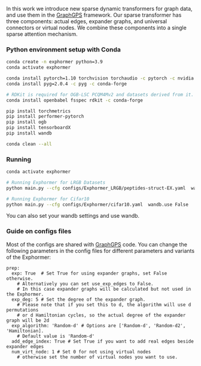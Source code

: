 
In this work we introduce new sparse dynamic transformers for graph data, and use them in the [GraphGPS](https://github.com/rampasek/GraphGPS) framework. Our sparse transformer has three components: actual edges, expander graphs, and universal connectors or virtual nodes. We combine these components into a single sparse attention mechanism.


### Python environment setup with Conda

```bash
conda create -n exphormer python=3.9
conda activate exphormer

conda install pytorch=1.10 torchvision torchaudio -c pytorch -c nvidia
conda install pyg=2.0.4 -c pyg -c conda-forge

# RDKit is required for OGB-LSC PCQM4Mv2 and datasets derived from it.  
conda install openbabel fsspec rdkit -c conda-forge

pip install torchmetrics
pip install performer-pytorch
pip install ogb
pip install tensorboardX
pip install wandb

conda clean --all
```


### Running 
```bash
conda activate exphormer

# Running Exphormer for LRGB Datasets
python main.py --cfg configs/Exphormer_LRGB/peptides-struct-EX.yaml  wandb.use False

# Running Exphormer for Cifar10
python main.py --cfg configs/Exphormer/cifar10.yaml  wandb.use False
```
You can also set your wandb settings and use wandb.

### Guide on configs files

Most of the configs are shared with [GraphGPS](https://github.com/rampasek/GraphGPS) code. You can change the following parameters in the config files for different parameters and variants of the Exphormer:
```
prep:
  exp: True  # Set True for using expander graphs, set False otherwise. 
    # Alternatively you can set use_exp_edges to False.
    # In this case expander graphs will be calculated but not used in the Exphormer. 
  exp_deg: 5 # Set the degree of the expander graph.
    # Please note that if you set this to d, the algorithm will use d permutations 
    # or d Hamiltonian cycles, so the actual degree of the expander graph will be 2d
  exp_algorithm: 'Random-d' # Options are ['Random-d', 'Random-d2', 'Hamiltonian].
    # Default value is 'Random-d'
  add_edge_index: True # Set True if you want to add real edges beside expander edges
  num_virt_node: 1 # Set 0 for not using virtual nodes 
    # otherwise set the number of virtual nodes you want to use.
```

